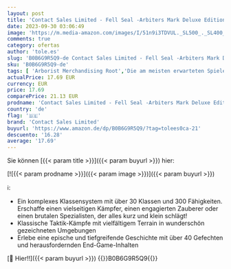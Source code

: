 ```yaml
---
layout: post
title: 'Contact Sales Limited - Fell Seal -Arbiters Mark Deluxe Edition - Switch'
date: 2023-09-30 03:06:49
image: 'https://m.media-amazon.com/images/I/51n9i3TDVUL._SL500_._SL400_.jpg'
comments: true
category: ofertas
author: 'tole.es'
slug: 'B0B6G9R5Q9-de Contact Sales Limited - Fell Seal -Arbiters Mark Deluxe...'
sku: 'B0B6G9R5Q9-de'
tags: [ 'Arborist Merchandising Root','Die am meisten erwarteten Spiele','Games','Nintendo Switch','Self Service','Special Features Stores','Spiele für Nintendo Switch','contact sales limited','f8b54e7c-b5af-44fa-ab8d-ed3fc1641e33_0','f8b54e7c-b5af-44fa-ab8d-ed3fc1641e33_301','f8b54e7c-b5af-44fa-ab8d-ed3fc1641e33_9201','🇩🇪', ]
actualPrice: 17.69 EUR
currency: EUR
price: 17.69
comparePrice: 21.13 EUR
prodname: 'Contact Sales Limited - Fell Seal -Arbiters Mark Deluxe Edition - Switch'
country: 'de'
flag: '🇩🇪'
brand: 'Contact Sales Limited'
buyurl: 'https://www.amazon.de/dp/B0B6G9R5Q9/?tag=tolees0ca-21'
descuento: '16.28'
average: '17.69'
---
```


Sie können [{{< param title >}}]({{< param buyurl >}}) hier:

[![{{< param prodname >}}]({{< param image >}})]({{< param buyurl >}})

ℹ️:

- Ein komplexes Klassensystem mit über 30 Klassen und 300 Fähigkeiten. Erschaffe einen vielseitigen Kämpfer, einen engagierten Zauberer oder einen brutalen Spezialisten, der alles kurz und klein schlägt!
- Klassische Taktik-Kämpfe mit vielfältigem Terrain in wunderschön gezeichneten Umgebungen
- Erlebe eine epische und tiefgreifende Geschichte mit über 40 Gefechten und herausfordernden End-Game-Inhalten

[🛒 Hier!!]({{< param buyurl >}})
{{<world>}}B0B6G9R5Q9{{</world>}}
